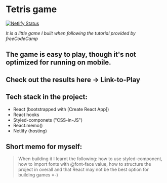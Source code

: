 # Tetris game

[![Netlify Status](https://api.netlify.com/api/v1/badges/d4efd6c8-e330-4277-9db4-7e2fcf5d9abf/deploy-status)](https://app.netlify.com/sites/tetris-game-onreact/deploys)

_It is a little game I built when following the tutorial provided by freeCodeCamp_

## The game is easy to play, though it's not optimized for running on mobile.

## Check out the results here -> Link-to-Play

## Tech stack in the project:

- React (bootstrapped with [Create React App])
- React hooks
- Styled-componets ("CSS-in-JS")
- React.memo()
- Netlify (hosting)

## Short memo for myself:

> When building it I learnt the following:
> how to use styled-component,
> how to import fonts with @font-face value,
> how to structure the project in overall and
> that React may not be the best option for building games =-)

[//]: # "just a link here:"
[Link-to-play]: <http://stackoverflow.com/questions/4823468/store-comments-in-markdown-syntax>
